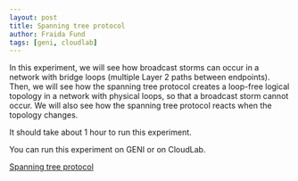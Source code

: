```yaml
---
layout: post
title: Spanning tree protocol
author: Fraida Fund
tags: [geni, cloudlab]
---
```


In this experiment, we will see how broadcast storms can occur in a network with bridge loops (multiple Layer 2 paths between endpoints). Then, we will see how the spanning tree protocol creates a loop-free logical topology in a network with physical loops, so that a broadcast storm cannot occur. We will also see how the spanning tree protocol reacts when the topology changes.

It should take about 1 hour to run this experiment.

You can run this experiment on GENI or on CloudLab.

[Spanning tree protocol](https://witestlab.poly.edu/blog/the-spanning-tree-protocol/)
